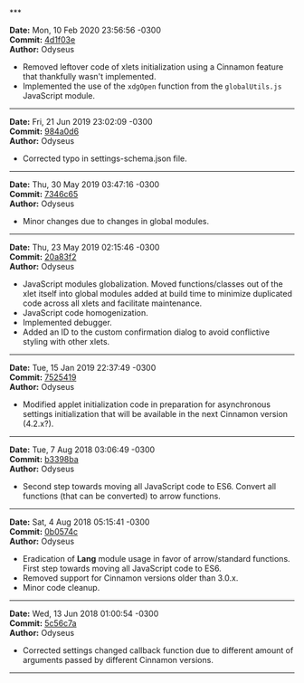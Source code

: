 <br/>
<br/>
***

**Date:** Mon, 10 Feb 2020 23:56:56 -0300<br/>
**Commit:** [4d1f03e](https://gitlab.com/Odyseus/CinnamonTools/commit/4d1f03e)<br/>
**Author:** Odyseus<br/>

- Removed leftover code of xlets initialization using a Cinnamon feature that thankfully wasn't implemented.
- Implemented the use of the `xdgOpen` function from the `globalUtils.js` JavaScript module.

***

**Date:** Fri, 21 Jun 2019 23:02:09 -0300<br/>
**Commit:** [984a0d6](https://gitlab.com/Odyseus/CinnamonTools/commit/984a0d6)<br/>
**Author:** Odyseus<br/>

- Corrected typo in settings-schema.json file.

***

**Date:** Thu, 30 May 2019 03:47:16 -0300<br/>
**Commit:** [7346c65](https://gitlab.com/Odyseus/CinnamonTools/commit/7346c65)<br/>
**Author:** Odyseus<br/>

- Minor changes due to changes in global modules.

***

**Date:** Thu, 23 May 2019 02:15:46 -0300<br/>
**Commit:** [20a83f2](https://gitlab.com/Odyseus/CinnamonTools/commit/20a83f2)<br/>
**Author:** Odyseus<br/>

- JavaScript modules globalization. Moved functions/classes out of the xlet itself into global modules added at build time to minimize duplicated code across all xlets and facilitate maintenance.
- JavaScript code homogenization.
- Implemented debugger.
- Added an ID to the custom confirmation dialog to avoid conflictive styling with other xlets.

***

**Date:** Tue, 15 Jan 2019 22:37:49 -0300<br/>
**Commit:** [7525419](https://gitlab.com/Odyseus/CinnamonTools/commit/7525419)<br/>
**Author:** Odyseus<br/>

- Modified applet initialization code in preparation for asynchronous settings initialization that will be available in the next Cinnamon version (4.2.x?).

***

**Date:** Tue, 7 Aug 2018 03:06:49 -0300<br/>
**Commit:** [b3398ba](https://gitlab.com/Odyseus/CinnamonTools/commit/b3398ba)<br/>
**Author:** Odyseus<br/>

- Second step towards moving all JavaScript code to ES6. Convert all functions (that can be converted) to arrow functions.

***

**Date:** Sat, 4 Aug 2018 05:15:41 -0300<br/>
**Commit:** [0b0574c](https://gitlab.com/Odyseus/CinnamonTools/commit/0b0574c)<br/>
**Author:** Odyseus<br/>

- Eradication of **Lang** module usage in favor of arrow/standard functions. First step towards moving all JavaScript code to ES6.
- Removed support for Cinnamon versions older than 3.0.x.
- Minor code cleanup.

***

**Date:** Wed, 13 Jun 2018 01:00:54 -0300<br/>
**Commit:** [5c56c7a](https://gitlab.com/Odyseus/CinnamonTools/commit/5c56c7a)<br/>
**Author:** Odyseus<br/>

- Corrected settings changed callback function due to different amount of arguments passed by different Cinnamon versions.

***
